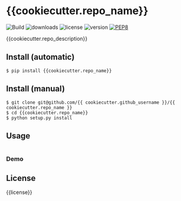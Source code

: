 # {{cookiecutter.repo_name}}
![Build](https://travis-ci.org/walidsa3d/{{cookiecutter.repo_name}}.svg?branch=master)
![downloads](https://img.shields.io/pypi/dm/{{cookiecutter.repo_name}}.svg)
![license](https://img.shields.io/pypi/l/{{cookiecutter.repo_name}}.svg)
![version](https://img.shields.io/pypi/v/{{cookiecutter.repo_name}}.svg)
[![PEP8](https://img.shields.io/badge/code%20style-pep8-orange.svg)](https://www.python.org/dev/peps/pep-0008/)

{{cookiecutter.repo_description}}

## Install (automatic)
```
$ pip install {{cookiecutter.repo_name}}
```
## Install (manual)
```
$ git clone git@github.com/{{ cookiecutter.github_username }}/{{ cookiecutter.repo_name }}
$ cd {{cookiecutter.repo_name}}
$ python setup.py install
```
## Usage
```
```
### Demo


## License
{{license}}